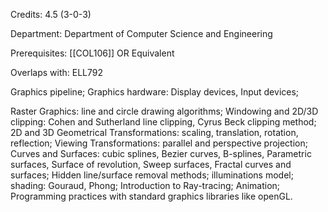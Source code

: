 Credits: 4.5 (3-0-3)

Department: Department of Computer Science and Engineering

Prerequisites: [[COL106]] OR Equivalent

Overlaps with: ELL792

Graphics pipeline; Graphics hardware: Display devices, Input devices;

Raster Graphics: line and circle drawing algorithms; Windowing and 2D/3D clipping: Cohen and Sutherland line clipping, Cyrus Beck clipping method; 2D and 3D Geometrical Transformations: scaling, translation, rotation, reflection; Viewing Transformations: parallel and perspective projection; Curves and Surfaces: cubic splines, Bezier curves, B-splines, Parametric surfaces, Surface of revolution, Sweep surfaces, Fractal curves and surfaces; Hidden line/surface removal methods; illuminations model; shading: Gouraud, Phong; Introduction to Ray-tracing; Animation; Programming practices with standard graphics libraries like openGL.